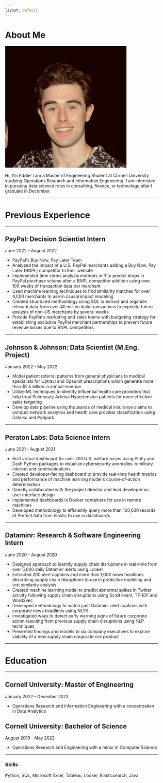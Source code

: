 ```yaml
---
layout: default
---
```


# About Me

<img class="profile-picture" src="profile-photo.jpeg">

Hi, I'm Eddie! I am a Master of Engineering Student at Cornell University studying Operations Research and Information Engineering. I am interested in pursuing data science roles in consulting, finance, or technology after I graduate in December.

---

# Previous Experience

---

## PayPal: Decision Scientist Intern 
June 2022 - August 2022
* PayPal's Buy Now, Pay Later Team
* Analyzed the impact of a U.S. PayPal merchants adding a Buy Now, Pay Later (BNPL) competitor to their website
* Implemented time series analysis methods in R to predict drops in PayPal purchase volume after a BNPL competitor addition using over 100 weeks of transaction data per merchant
* Used machine learning techniques to find similarity matches for over 4,000 merchants to use in causal impact modeling
* Created structured methodology using SQL to extract and organize relevant data from over 40 million daily transactions to expedite future analysis of non-US merchants by several weeks
* Provide PayPal’s marketing and sales teams with budgeting strategy for establishing exclusive PayPal merchant partnerships to prevent future revenue losses due to BNPL competitors

---

## Johnson & Johnson: Data Scientist (M.Eng. Project)
January 2022 - May 2022

* Model patient referral patterns from general physicians to medical specialists for Uptravi and Opsumit prescriptions which generate more than $2.5 billion in annual revenue
* Utilize ML techniques to identify influential health care providers that help treat Pulmonary Arterial Hypertension patients for more effective sales targeting
* Develop data pipeline using thousands of medical insurance claims to conduct network analytics and health care provider classification using Dataiku and PySpark

---

## Peraton Labs: Data Science Intern
June 2021 - August 2021

* Built virtual dashboard for over 700 U.S. military bases using Plotly and Dash Python packages to visualize cybersecurity anomalies in military internet and communications
* Created developer-facing dashboard to provide real-time health metrics and performance of machine learning model's course-of-action determination
* Directly collaborated with the project director and lead developer on user interface design
* Implemented dashboards in Docker containers for use in remote machines
* Developed methodology to efficiently query more than 100,000 records of Prefect data from Elastic to use in dashboards

---

## Dataminr: Research & Software Engineering Intern
June 2020 - August 2020

* Designed approach to identify supply chain disruptions in real-time from over 5,000 daily Dataminr alerts using Looker
* Extracted 200 alert captions and more than 1,000 news headlines describing supply chain disruptions to use in predictive modeling and text similarity analysis
* Created machine learning model to predict abnormal spikes in Twitter activity following supply chain disruptions using Scikit-learn, TF-IDF and Word2vec
* Developed methodology to match past Dataminr alert captions with corporate news headlines using NLTK
* Investigated ways to detect early warning signs of future corporate action resulting from previous supply chain disruptions using NLP techniques
* Presented findings and models to six company executives to explore viability of a new supply chain corporate risk product

---

# Education

---

## Cornell University: Master of Engineering
January 2022 - Decenber 2022

* Operations Research and Information Engineering with a concentration in Data Analytics

## Cornell University: Bachelor of Science
August 2018 - May 2022

* Operations Research and Engineering with a minor in Computer Science

---

### Skills
Python, SQL, Microsoft Excel, Tableau, Looker, Elasticsearch, Java

